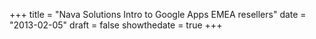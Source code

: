 +++
title = "Nava Solutions Intro to Google Apps EMEA resellers"
date = "2013-02-05"
draft = false
showthedate = true
+++